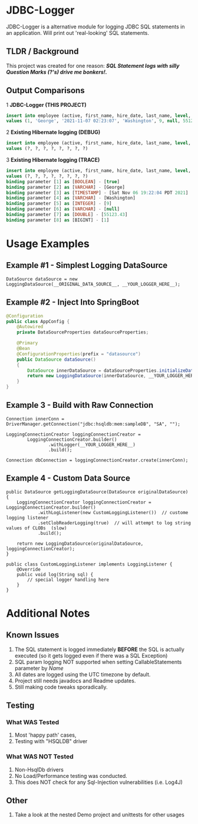 # JDBC-Logger
JDBC-Logger is a alternative module for logging JDBC SQL statements in an application.  Will print out 'real-looking' SQL statements.

## TLDR / Background
This project was created for one reason: ***SQL Statement logs with silly Question Marks (?'s) drive me bonkers!.***

## Output Comparisons
1 **JDBC-Logger (THIS PROJECT)**
```sql
insert into employee (active, first_name, hire_date, last_name, level, notes, salary, id) 
values (1, 'George', '2021-11-07 02:23:07', 'Washington', 9, null, 55123.43, 1)
```
2 **Existing Hibernate logging (DEBUG)**
```sql
insert into employee (active, first_name, hire_date, last_name, level, notes, salary, id) 
values (?, ?, ?, ?, ?, ?, ?, ?)
```
3 **Existing Hibernate logging (TRACE)**
```sql
insert into employee (active, first_name, hire_date, last_name, level, notes, salary, id) 
values (?, ?, ?, ?, ?, ?, ?, ?)
binding parameter [1] as [BOOLEAN] - [true]
binding parameter [2] as [VARCHAR] - [George]
binding parameter [3] as [TIMESTAMP] - [Sat Nov 06 19:22:04 PDT 2021]
binding parameter [4] as [VARCHAR] - [Washington]
binding parameter [5] as [INTEGER] - [9]
binding parameter [6] as [VARCHAR] - [null]
binding parameter [7] as [DOUBLE] - [55123.43]
binding parameter [8] as [BIGINT] - [1]
```
# Usage Examples

## Example #1 - Simplest Logging DataSource
```
DataSource dataSource = new LoggingDataSource(__ORIGINAL_DATA_SOURCE__, __YOUR_LOGGER_HERE__);
```

## Example #2 - Inject Into SpringBoot
```java
@Configuration
public class AppConfig {
    @Autowired
    private DataSourceProperties dataSourceProperties;

    @Primary
    @Bean
    @ConfigurationProperties(prefix = "datasource")
    public DataSource dataSource()
    {
        DataSource innerDataSource = dataSourceProperties.initializeDataSourceBuilder().build();
        return new LoggingDataSource(innerDataSource, __YOUR_LOGGER_HERE__);
    }
}
```
## Example 3 - Build with Raw Connection
```
Connection innerConn = DriverManager.getConnection("jdbc:hsqldb:mem:sampleDB", "SA", "");

LoggingConnectionCreator loggingConnectionCreator =
        LoggingConnectionCreator.builder()
                .withLogger(__YOUR_LOGGER_HERE__)
                .build();

Connection dbConnection = loggingConnectionCreator.create(innerConn);
```
## Example 4 - Custom Data Source
```
public DataSource getLoggingDataSource(DataSource originalDataSource) {
    LoggingConnectionCreator loggingConnectionCreator = LoggingConnectionCreator.builder()
            .withLogListener(new CustomLoggingListener())  // custome logging listener
            .setClobReaderLogging(true)  // will attempt to log string values of CLOBs  (slow)
            .build();

    return new LoggingDataSource(originalDataSource, loggingConnectionCreator);
}

public class CustomLoggingListener implements LoggingListener {
    @Override
    public void log(String sql) {
        // special logger handling here
    }
}
```
# Additional Notes
## Known Issues
1. The SQL statement is logged immediately **BEFORE** the SQL is actually executed (so it gets logged even if there was a SQL Exception)
2. SQL param logging NOT supported when setting CallableStatements parameter by _Name_
3. All dates are logged using the UTC timezone by default.
4. Project still needs javadocs and Readme updates.
5. Still making code tweaks sporadically.
## Testing
### What WAS Tested
1. Most 'happy path' cases,
2. Testing with "HSQLDB" driver
### What WAS NOT Tested
1. Non-HsqlDb drivers
2. No Load/Performance testing was conducted. 
3. This does NOT check for any Sql-Injection vulnerabilities (i.e. Log4J)
## Other
1. Take a look at the nested Demo project and unittests for other usages